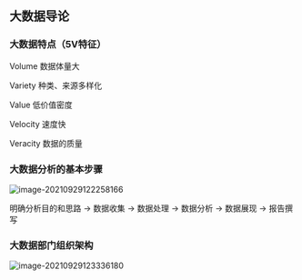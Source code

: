 ## 大数据导论

### 大数据特点（5V特征）

Volume 数据体量大

Variety 种类、来源多样化

Value  低价值密度

Velocity  速度快

Veracity  数据的质量

### 大数据分析的基本步骤

![image-20210929122258166](C:\Users\90809\AppData\Roaming\Typora\typora-user-images\image-20210929122258166.png)

明确分析目的和思路 -> 数据收集 -> 数据处理 -> 数据分析 -> 数据展现 -> 报告撰写

### 大数据部门组织架构

![image-20210929123336180](C:\Users\90809\AppData\Roaming\Typora\typora-user-images\image-20210929123336180.png)

